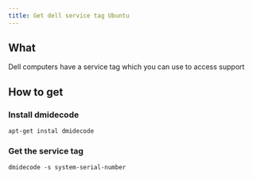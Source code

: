 ```yaml
---
title: Get dell service tag Ubuntu
---
```


## What

Dell computers have a service tag which you can use to access support

## How to get

### Install dmidecode

```shell
apt-get instal dmidecode
```

### Get the service tag

```shell
dmidecode -s system-serial-number
```
